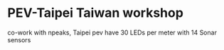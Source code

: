 # PEV-Taipei Taiwan workshop
co-work with npeaks, 
Taipei pev have 30 LEDs per meter with 14 Sonar sensors

